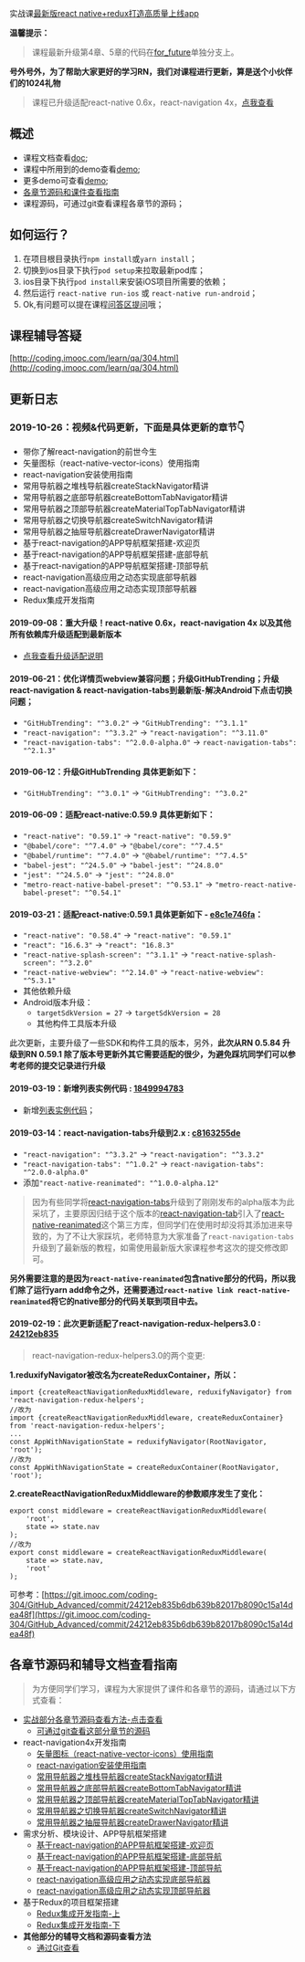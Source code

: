 实战课[最新版react native+redux打造高质量上线app](https://coding.imooc.com/class/304.html)

**温馨提示：**

>课程最新升级第4章、5章的代码在[for_future](https://git.imooc.com/coding-304/GitHub_Advanced/src/for_future)单独分支上。

**号外号外，为了帮助大家更好的学习RN，我们对课程进行更新，算是送个小伙伴们的1024礼物**


>课程已升级适配react-native 0.6x，react-navigation 4x，[点我查看](https://git.imooc.com/coding-304/GitHub_Advanced/src/master/doc/RN0.6x_react_navigation4x等升级适配说明.md)


## 概述
- 课程文档查看[doc](https://git.imooc.com/coding-304/GitHub_Advanced/src/master/doc);
- 课程中所用到的demo查看[demo](https://git.imooc.com/coding-304/GitHub_Advanced/src/master/demo);
- 更多demo可查看[demo](https://github.com/crazycodeboy/RNStudyNotes/tree/master/Demo);
- [各章节源码和课件查看指南](https://git.imooc.com/coding-304/GitHub_Advanced#%E5%90%84%E7%AB%A0%E8%8A%82%E6%BA%90%E7%A0%81%E5%92%8C%E8%BE%85%E5%AF%BC%E6%96%87%E6%A1%A3%E6%9F%A5%E7%9C%8B%E6%8C%87%E5%8D%97)
- 课程源码，可通过git查看课程各章节的源码；


## 如何运行？

1. 在项目根目录执行`npm install`或`yarn install`；
2. 切换到ios目录下执行`pod setup`来拉取最新pod库；
3. ios目录下执行`pod install`来安装iOS项目所需要的依赖；
4. 然后运行 `react-native run-ios` 或 `react-native run-android`；
5. Ok,有问题可以提在课程[问答区提问](http://coding.imooc.com/learn/qa/304.html)哦；

## 课程辅导答疑

[http://coding.imooc.com/learn/qa/304.html](http://coding.imooc.com/learn/qa/304.html)

## 更新日志

### 2019-10-26：视频&代码更新，下面是具体更新的章节👇
* 带你了解react-navigation的前世今生
* 矢量图标（react-native-vector-icons）使用指南
* react-navigation安装使用指南
* 常用导航器之堆栈导航器createStackNavigator精讲
* 常用导航器之底部导航器createBottomTabNavigator精讲
* 常用导航器之顶部导航器createMaterialTopTabNavigator精讲
* 常用导航器之切换导航器createSwitchNavigator精讲
* 常用导航器之抽屉导航器createDrawerNavigator精讲
* 基于react-navigation的APP导航框架搭建-欢迎页 
* 基于react-navigation的APP导航框架搭建-底部导航
* 基于react-navigation的APP导航框架搭建-顶部导航 
* react-navigation高级应用之动态实现底部导航器
* react-navigation高级应用之动态实现顶部导航器
* Redux集成开发指南

#### 2019-09-08：重大升级！react-native 0.6x，react-navigation 4x 以及其他所有依赖库升级适配到最新版本

- [点我查看升级适配说明](https://git.imooc.com/coding-304/GitHub_Advanced/src/master/doc/RN0.6x_react_navigation4x等升级适配说明.md)


#### 2019-06-21：优化详情页webview兼容问题；升级GitHubTrending；升级react-navigation & react-navigation-tabs到最新版-解决Android下点击切换问题；

- `"GitHubTrending": "^3.0.2"` -> `"GitHubTrending": "^3.1.1"`
- `"react-navigation": "^3.3.2"` -> `"react-navigation": "^3.11.0"`
- `"react-navigation-tabs": "^2.0.0-alpha.0"` -> `react-navigation-tabs": "^2.1.3"`

#### 2019-06-12：升级GitHubTrending 具体更新如下：

- `"GitHubTrending": "^3.0.1"` -> `"GitHubTrending": "^3.0.2"`

#### 2019-06-09：适配react-native:0.59.9 具体更新如下：

- `"react-native": "0.59.1"` -> `"react-native": "0.59.9"`
- `"@babel/core": "^7.4.0"` -> `"@babel/core": "^7.4.5"`
- `"@babel/runtime": "^7.4.0"` ->  `"@babel/runtime": "^7.4.5"`
- `"babel-jest": "^24.5.0"` -> `"babel-jest": "^24.8.0"`
- `"jest": "^24.5.0"` -> `"jest": "^24.8.0"`
- `"metro-react-native-babel-preset": "^0.53.1"` -> `"metro-react-native-babel-preset": "^0.54.1"`

#### 2019-03-21：适配react-native:0.59.1 具体更新如下 - [e8c1e746fa](https://git.imooc.com/coding-304/GitHub_Advanced/commit/e8c1e746fad47c2d0b7f73131744af3aca9bcb5b)：

- `"react-native": "0.58.4"` -> `"react-native": "0.59.1"`
- `"react": "16.6.3"` -> `"react": "16.8.3"`
- `"react-native-splash-screen": "^3.1.1"` -> `"react-native-splash-screen": "^3.2.0"`
- `"react-native-webview": "^2.14.0"` -> `"react-native-webview": "^5.3.1"`
- 其他依赖升级
- Android版本升级：
	-  `targetSdkVersion = 27` -> `targetSdkVersion = 28`
	-  其他构件工具版本升级

此次更新，主要升级了一些SDK和构件工具的版本，另外，**此次从RN 0.5.84 升级到RN 0.59.1 除了版本号更新外其它需要适配的很少，为避免踩坑同学们可以参考老师的提交记录进行升级**

#### 2019-03-19：新增列表实例代码 : [1849994783](https://git.imooc.com/coding-304/GitHub_Advanced/commit/1849994783b160c899c6da4f4db0e43a1811c989)

- 新增[列表实例代码](https://git.imooc.com/coding-304/GitHub_Advanced/src/master/demo/FasterListDemo)；

#### 2019-03-14：react-navigation-tabs升级到2.x : [c8163255de](https://git.imooc.com/coding-304/GitHub_Advanced/commit/c8163255decb9629e3c53a4819ae711a5e241f9d)

- `"react-navigation": "^3.3.2"` -> `"react-navigation": "^3.3.2"`
- `"react-navigation-tabs": "^1.0.2"` -> `react-navigation-tabs": "^2.0.0-alpha.0"`
- 添加`"react-native-reanimated": "^1.0.0-alpha.12"`

>因为有些同学将[react-navigation-tabs](https://github.com/react-navigation/react-navigation-tabs)升级到了刚刚发布的alpha版本为此采坑了，主要原因归结于这个版本的[react-navigation-tab](https://github.com/react-navigation/react-navigation-tabs)引入了[react-native-reanimated](https://github.com/kmagiera/react-native-reanimated)这个第三方库，但同学们在使用时却没将其添加进来导致的，为了不让大家踩坑，老师特意为大家准备了`react-navigation-tabs`升级到了最新版的教程，如需使用最新版大家课程参考这次的提交修改即可。

**另外需要注意的是因为`react-native-reanimated`包含native部分的代码，所以我们除了运行yarn add命令之外，还需要通过`react-native link react-native-reanimated`将它的native部分的代码关联到项目中去。**

#### 2019-02-19：此次更新适配了react-navigation-redux-helpers3.0 : [24212eb835](https://git.imooc.com/coding-304/GitHub_Advanced/commit/24212eb835b6db639b82017b8090c15a14dea48f)

> react-navigation-redux-helpers3.0的两个变更:

**1.reduxifyNavigator被改名为createReduxContainer，所以：**

```
import {createReactNavigationReduxMiddleware, reduxifyNavigator} from 'react-navigation-redux-helpers';
//改为
import {createReactNavigationReduxMiddleware, createReduxContainer} from 'react-navigation-redux-helpers';
...
const AppWithNavigationState = reduxifyNavigator(RootNavigator, 'root');
//改为
const AppWithNavigationState = createReduxContainer(RootNavigator, 'root');
```

**2.createReactNavigationReduxMiddleware的参数顺序发生了变化：**

```
export const middleware = createReactNavigationReduxMiddleware(
    'root',
    state => state.nav
);
//改为
export const middleware = createReactNavigationReduxMiddleware(
    state => state.nav,
    'root'
);
```

可参考：[https://git.imooc.com/coding-304/GitHub_Advanced/commit/24212eb835b6db639b82017b8090c15a14dea48f](https://git.imooc.com/coding-304/GitHub_Advanced/commit/24212eb835b6db639b82017b8090c15a14dea48f)

## 各章节源码和辅导文档查看指南

>为方便同学们学习，课程为大家提供了课件和各章节的源码，请通过以下方式查看：

- [实战部分各章节源码查看方法-点击查看](https://git.imooc.com/coding-304/GitHub_Advanced/src/master/doc/如何查看各章节的源码.md)
	- [可通过git查看这部分章节的源码](https://git.imooc.com/coding-304/GitHub_Advanced/src/master/doc/如何查看各章节的源码.md)
- react-navigation4x开发指南
	- [矢量图标（react-native-vector-icons）使用指南](https://git.imooc.com/coding-304/GitHub_Advanced/src/5b155392b479f5fa7e401d659cf0137bee76bd73/demo/react_navigation_demo)
	- [react-navigation安装使用指南](https://git.imooc.com/coding-304/GitHub_Advanced/src/3a6ccd38813f54eaa507e902eaf5a75d7be849e0/demo/react_navigation_demo)
	- [常用导航器之堆栈导航器createStackNavigator精讲](https://git.imooc.com/coding-304/GitHub_Advanced/src/fdeaebdf047a83f6537ca43482f1eae64639d346/demo/react_navigation_demo)
	- [常用导航器之底部导航器createBottomTabNavigator精讲](https://git.imooc.com/coding-304/GitHub_Advanced/src/c02f66565f85eb2bfa91f356ea890247f98e450d/demo/react_navigation_demo)
	- [常用导航器之顶部导航器createMaterialTopTabNavigator精讲](https://git.imooc.com/coding-304/GitHub_Advanced/src/a8b55057db5f5d7efd2acaa87b006d33ab11e0a0/demo/react_navigation_demo)
	- [常用导航器之切换导航器createSwitchNavigator精讲](https://git.imooc.com/coding-304/GitHub_Advanced/src/12809854b600878f0f19f9277d6decd326c3fdb1/demo/react_navigation_demo)
	- [常用导航器之抽屉导航器createDrawerNavigator精讲](https://git.imooc.com/coding-304/GitHub_Advanced/src/fee148da3d98a24b1af84948149dbd889a408f59/demo/react_navigation_demo)
- 需求分析、模块设计、APP导航框架搭建 
	- [基于react-navigation的APP导航框架搭建-欢迎页](https://git.imooc.com/coding-304/GitHub_Advanced/src/978e23c1a9d432ad4bfb6286bc500cdfb74cfa4f) 
	- [基于react-navigation的APP导航框架搭建-底部导航](https://git.imooc.com/coding-304/GitHub_Advanced/src/db3dfdb3eae8ba0dbef79abe67bf7e7fe6e43047)
	- [基于react-navigation的APP导航框架搭建-顶部导航](https://git.imooc.com/coding-304/GitHub_Advanced/src/b9c0c3339020f66506e62d832e28bcf4845539d6)
	- [react-navigation高级应用之动态实现底部导航器](https://git.imooc.com/coding-304/GitHub_Advanced/src/932ff70e6ae5dd20f15ddd1bbe83f933f6e48d0e)
	- [react-navigation高级应用之动态实现顶部导航器](https://git.imooc.com/coding-304/GitHub_Advanced/src/f6a1629b88cafffb36e181b8c78b759d0d31cc47)
- 基于Redux的项目框架搭建
	- [Redux集成开发指南-上](https://git.imooc.com/coding-304/GitHub_Advanced/src/adedc98b4340d076e0c8ad784d7e986ea72bc32f)
	- [Redux集成开发指南-下](https://git.imooc.com/coding-304/GitHub_Advanced/src/240482a106ae806eea728e848104f8a5df3b04f0)
- **其他部分的辅导文档和源码查看方法**
	- [通过Git查看](https://git.imooc.com/coding-304/GitHub_Advanced/src/master/doc/如何查看各章节的源码.md)





